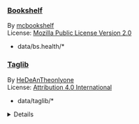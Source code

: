 ### [Bookshelf](https://github.com/mcbookshelf/Bookshelf)

By [mcbookshelf](https://github.com/mcbookshelf)  
License: [Mozilla Public License Version 2.0](https://www.mozilla.org/en-US/MPL/2.0/)

- data/bs.health/\*

### [Taglib](https://github.com/HeDeAnTheonlyone/Taglib)

By [HeDeAnTheonlyone](https://github.com/HeDeAnTheonlyone)  
License: [Attribution 4.0 International](https://creativecommons.org/licenses/by/4.0/)

- data/taglib/\*

<details>

Your content here.

</details>
